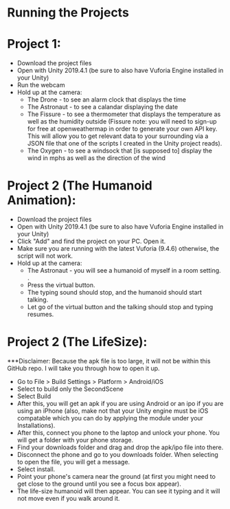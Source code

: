 # Running the Projects
# Project 1:
- Download the project files
- Open with Unity 2019.4.1 (be sure to also have Vuforia Engine installed in your Unity)
- Run the webcam
- Hold up at the camera:
  - The Drone - to see an alarm clock that displays the time
  - The Astronaut - to see a calandar displaying the date
  - The Fissure - to see a thermometer that displays the temperature as well as the humidity outside (Fissure note: you will need to sign-up for free at openweathermap in order to generate your own API key. This will allow you to get relevant data to your surrounding via a JSON file that one of the scripts I created in the Unity project reads).
  - The Oxygen - to see a windsock that [is supposed to] display the wind in mphs as well as the direction of the wind 
  
 # Project 2 (The Humanoid Animation):
- Download the project files
- Open with Unity 2019.4.1 (be sure to also have Vuforia Engine installed in your Unity)
- Click "Add" and find the project on your PC. Open it.
- Make sure you are running with the latest Vuforia (9.4.6) otherwise, the script will not work.
- Hold up at the camera:
    - The Astronaut - you will see a humanoid of myself in a room setting. . 
    - Press the virtual button.
    - The typing sound should stop, and the humanoid should start talking.
    - Let go of the virtual button and the talking should stop and typing resumes.

# Project 2 (The LifeSize): 
***Disclaimer: Because the apk file is too large, it will not be within this GitHub repo. I will take you through how to open it up.

- Go to File > Build Settings > Platform > Android/iOS
- Select to build only the SecondScene
- Select Build
- After this, you will get an apk if you are using Android or an ipo if you are using an iPhone (also, make not that your Unity engine must be iOS compatable which you
can do by applying the module under your Installations).
- After this, connect you phone to the laptop and unlock your phone. You will get a folder with your phone storage.
- Find your downloads folder and drag and drop the apk/ipo file into there.
- Disconnect the phone and go to you downloads folder. When selecting to open the file, you will get a message.
- Select install.
- Point your phone's camera near the ground (at first you might need to get close to the ground until you see a focus box appear).
- The life-size humanoid will then appear. You can see it typing and it will not move even if you walk around it.

